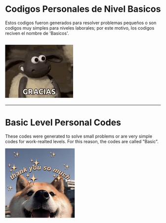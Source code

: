 # Codigos Personales de Nivel Basicos

Estos codigos fueron generados para resolver problemas pequeños o son codigos muy simples para niveles laborales; por este motivo, los codigos reciven el nombre de 'Basicos'.

![Muchas Gracias](images/muchas_gracias.jpg)
---
---

# Basic Level Personal Codes

These codes were generated to solve small problems or are very simple codes for work-realted levels. For this reason, the codes are called "Basic".

![Thank You](images/thank_you.jpg)